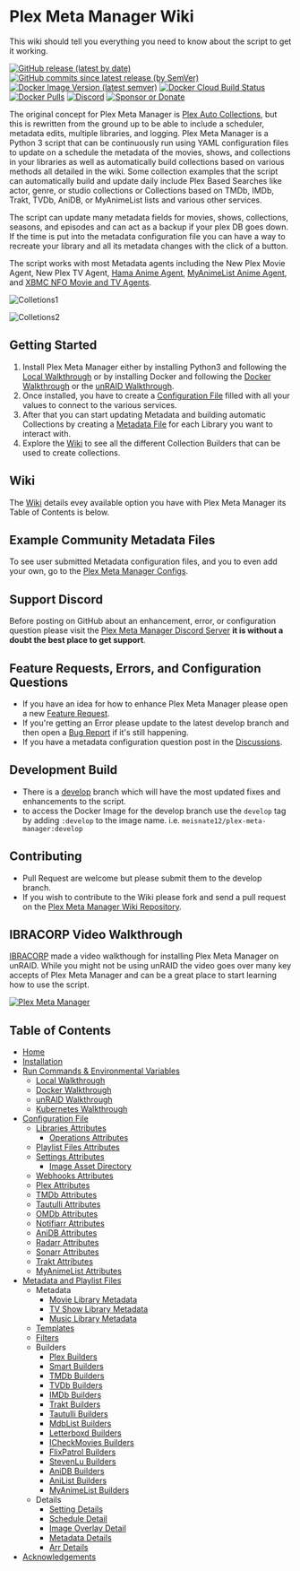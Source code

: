 # Plex Meta Manager Wiki

This wiki should tell you everything you need to know about the script to get it working.

[![GitHub release (latest by date)](https://img.shields.io/github/v/release/meisnate12/Plex-Meta-Manager?style=plastic)](https://github.com/meisnate12/Plex-Meta-Manager/releases)
[![GitHub commits since latest release (by SemVer)](https://img.shields.io/github/commits-since/meisnate12/plex-meta-manager/latest/develop?label=Commits%20in%20Develop&style=plastic)](https://github.com/meisnate12/Plex-Meta-Manager/tree/develop)
[![Docker Image Version (latest semver)](https://img.shields.io/docker/v/meisnate12/plex-meta-manager?label=docker&sort=semver&style=plastic)](https://hub.docker.com/r/meisnate12/plex-meta-manager)
[![Docker Cloud Build Status](https://img.shields.io/docker/cloud/build/meisnate12/plex-meta-manager?style=plastic)](https://hub.docker.com/r/meisnate12/plex-meta-manager)
[![Docker Pulls](https://img.shields.io/docker/pulls/meisnate12/plex-meta-manager?style=plastic)](https://hub.docker.com/r/meisnate12/plex-meta-manager)
[![Discord](https://img.shields.io/discord/822460010649878528?label=Discord&style=plastic)](https://discord.gg/NfH6mGFuAB)
[![Sponsor or Donate](https://img.shields.io/badge/-Sponsor_or_Donate-blueviolet?style=plastic)](https://github.com/sponsors/meisnate12)

The original concept for Plex Meta Manager is [Plex Auto Collections](https://github.com/mza921/Plex-Auto-Collections), but this is rewritten from the ground up to be able to include a scheduler, metadata edits, multiple libraries, and logging. Plex Meta Manager is a Python 3 script that can be continuously run using YAML configuration files to update on a schedule the metadata of the movies, shows, and collections in your libraries as well as automatically build collections based on various methods all detailed in the wiki. Some collection examples that the script can automatically build and update daily include Plex Based Searches like actor, genre, or studio collections or Collections based on TMDb, IMDb, Trakt, TVDb, AniDB, or MyAnimeList lists and various other services.

The script can update many metadata fields for movies, shows, collections, seasons, and episodes and can act as a backup if your plex DB goes down. If the time is put into the metadata configuration file you can have a way to recreate your library and all its metadata changes with the click of a button.

The script works with most Metadata agents including the New Plex Movie Agent, New Plex TV Agent, [Hama Anime Agent](https://github.com/ZeroQI/Hama.bundle), [MyAnimeList Anime Agent](https://github.com/Fribb/MyAnimeList.bundle), and [XBMC NFO Movie and TV Agents](https://github.com/gboudreau/XBMCnfoMoviesImporter.bundle).

![Colletions1](https://raw.githubusercontent.com/wiki/meisnate12/Plex-Meta-Manager/collections1.png)

![Colletions2](https://raw.githubusercontent.com/wiki/meisnate12/Plex-Meta-Manager/collections2.png)

## Getting Started

1. Install Plex Meta Manager either by installing Python3 and following the [Local Walkthrough](https://github.com/meisnate12/Plex-Meta-Manager/wiki/Local-Walkthrough)
   or by installing Docker and following the [Docker Walkthrough](https://github.com/meisnate12/Plex-Meta-Manager/wiki/Docker-Walkthrough) or the [unRAID Walkthrough](https://github.com/meisnate12/Plex-Meta-Manager/wiki/unRAID-Walkthrough).
2. Once installed, you have to create a [Configuration File](https://github.com/meisnate12/Plex-Meta-Manager/wiki/Configuration-File) filled with all your values to connect to the various services.
3. After that you can start updating Metadata and building automatic Collections by creating a [Metadata File](https://github.com/meisnate12/Plex-Meta-Manager/wiki/Metadata-and-Playlist-File) for each Library you want to interact with.
4. Explore the [Wiki](https://github.com/meisnate12/Plex-Meta-Manager/wiki) to see all the different Collection Builders that can be used to create collections.

## Wiki
The [Wiki](https://github.com/meisnate12/Plex-Meta-Manager/wiki) details evey available option you have with Plex Meta Manager its Table of Contents is below.

## Example Community Metadata Files
To see user submitted Metadata configuration files, and you to even add your own, go to the [Plex Meta Manager Configs](https://github.com/meisnate12/Plex-Meta-Manager-Configs).

## Support Discord
Before posting on GitHub about an enhancement, error, or configuration question please visit the [Plex Meta Manager Discord Server](https://discord.gg/NfH6mGFuAB) **it is without a doubt the best place to get support**.

## Feature Requests, Errors, and Configuration Questions
* If you have an idea for how to enhance Plex Meta Manager please open a new [Feature Request](https://github.com/meisnate12/Plex-Meta-Manager/issues/new?assignees=meisnate12&labels=status%3Anot-yet-viewed%2C+enhancement&template=feature_request.md&title=Feature+Request%3A+).
* If you're getting an Error please update to the latest develop branch and then open a [Bug Report](https://github.com/meisnate12/Plex-Meta-Manager/issues/new?assignees=meisnate12&labels=status%3Anot-yet-viewed%2C+bug&template=bug_report.md&title=Bug%3A+) if it's still happening.
* If you have a metadata configuration question post in the [Discussions](https://github.com/meisnate12/Plex-Meta-Manager/discussions).

## Development Build
* There is a [develop](https://github.com/meisnate12/Plex-Meta-Manager/tree/develop) branch which will have the most updated fixes and enhancements to the script.
* to access the Docker Image for the develop branch use the `develop` tag by adding `:develop` to the image name. i.e. `meisnate12/plex-meta-manager:develop`

## Contributing
* Pull Request are welcome but please submit them to the develop branch.
* If you wish to contribute to the Wiki please fork and send a pull request on the [Plex Meta Manager Wiki Repository](https://github.com/meisnate12/Plex-Meta-Manager-Wiki).

## IBRACORP Video Walkthrough

[IBRACORP](https://ibracorp.io/) made a video walkthough for installing Plex Meta Manager on unRAID. While you might not be using unRAID the video goes over many key accepts of Plex Meta Manager and can be a great place to start learning how to use the script.

[![Plex Meta Manager](https://img.youtube.com/vi/dF69MNoot3w/0.jpg)](https://www.youtube.com/watch?v=dF69MNoot3w "Plex Meta Manager")

## Table of Contents
- [Home](Home)
- [Installation](Installation)
- [Run Commands & Environmental Variables](Run-Commands-&-Environmental-Variables)
  - [Local Walkthrough](Local-Walkthrough)
  - [Docker Walkthrough](Docker-Walkthrough)
  - [unRAID Walkthrough](unRAID-Walkthrough)
  - [Kubernetes Walkthrough](Kubernetes-Walkthrough)
- [Configuration File](Configuration-File)
  - [Libraries Attributes](Libraries-Attributes)
    - [Operations Attributes](Operations-Attributes)
  - [Playlist Files Attributes](Playlist-Files-Attributes)
  - [Settings Attributes](Settings-Attributes)
    - [Image Asset Directory](Image-Asset-Directory)
  - [Webhooks Attributes](Webhooks-Attributes)
  - [Plex Attributes](Plex-Attributes)
  - [TMDb Attributes](TMDb-Attributes)
  - [Tautulli Attributes](Tautulli-Attributes)
  - [OMDb Attributes](OMDb-Attributes)
  - [Notifiarr Attributes](Notifiarr-Attributes)
  - [AniDB Attributes](AniDB-Attributes)
  - [Radarr Attributes](Radarr-Attributes)
  - [Sonarr Attributes](Sonarr-Attributes)
  - [Trakt Attributes](Trakt-Attributes)
  - [MyAnimeList Attributes](MyAnimeList-Attributes)
- [Metadata and Playlist Files](Metadata-and-Playlist-Files)
  - Metadata
    - [Movie Library Metadata](Movie-Library-Metadata)
    - [TV Show Library Metadata](TV-Show-Library-Metadata)
    - [Music Library Metadata](Music-Library-Metadata)
  - [Templates](Templates)
  - [Filters](Filters)
  - Builders
    - [Plex Builders](Plex-Builders)
    - [Smart Builders](Smart-Builders)
    - [TMDb Builders](TMDb-Builders)
    - [TVDb Builders](TVDb-Builders)
    - [IMDb Builders](IMDb-Builders)
    - [Trakt Builders](Trakt-Builders)
    - [Tautulli Builders](Tautulli-Builders)
    - [MdbList Builders](MdbList-Builders)
    - [Letterboxd Builders](Letterboxd-Builders)
    - [ICheckMovies Builders](ICheckMovies-Builders)
    - [FlixPatrol Builders](FlixPatrol-Builders)
    - [StevenLu Builders](StevenLu-Builders)
    - [AniDB Builders](AniDB-Builders)
    - [AniList Builders](AniList-Builders)
    - [MyAnimeList Builders](MyAnimeList-Builders)
  - Details
    - [Setting Details](Setting-Details)
    - [Schedule Detail](Schedule-Detail)
    - [Image Overlay Detail](Image-Overlay-Detail)
    - [Metadata Details](Metadata-Details)
    - [Arr Details](Arr-Details)
- [Acknowledgements](Acknowledgements)